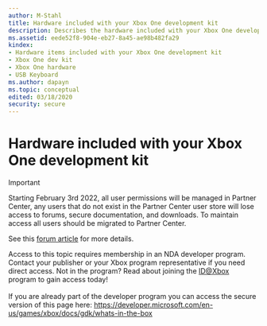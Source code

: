 ```yaml
---
author: M-Stahl
title: Hardware included with your Xbox One development kit
description: Describes the hardware included with your Xbox One development kit. This topic also describes the hardware and peripherals that you must supply.
ms.assetid: eede52f8-904e-eb27-8a45-ae98b482fa29
kindex:
- Hardware items included with your Xbox One development kit
- Xbox One dev kit
- Xbox One hardware
- USB Keyboard
ms.author: dapayn
ms.topic: conceptual
edited: 03/18/2020
security: secure
---
```


# Hardware included with your Xbox One development kit
> [!IMPORTANT]
> Starting February 3rd 2022, all user permissions will be managed in Partner Center, any users that do not exist in the Partner Center user store will lose access to forums, secure documentation, and downloads. To maintain access all users should be migrated to Partner Center. <p></p>See this <a href="https://forums.xboxlive.com/articles/132187/breaking-change-user-access-for-forums-secure-docu.html">forum article</a> for more details.  

 Access to this topic requires membership in an NDA developer program. Contact your publisher or your Xbox program representative if you need direct access. Not in the program? Read about joining the <a href="https://www.xbox.com/Developers/id">ID@Xbox</a> program to gain access today!  <br/><br/>If you are already part of the developer program you can access the secure version of this page here: <a target="_blank" href="https://developer.microsoft.com/en-us/games/xbox/docs/gdk/whats-in-the-box">https://developer.microsoft.com/en-us/games/xbox/docs/gdk/whats-in-the-box</a>
